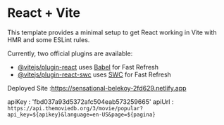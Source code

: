 # React + Vite

This template provides a minimal setup to get React working in Vite with HMR and some ESLint rules.

Currently, two official plugins are available:

- [@vitejs/plugin-react](https://github.com/vitejs/vite-plugin-react/blob/main/packages/plugin-react/README.md) uses [Babel](https://babeljs.io/) for Fast Refresh
- [@vitejs/plugin-react-swc](https://github.com/vitejs/vite-plugin-react-swc) uses [SWC](https://swc.rs/) for Fast Refresh

Deployed Site :https://sensational-belekoy-2fd629.netlify.app

apiKey : 'fbd037a93d5372afc504eab573259665'
apiUrl : `https://api.themoviedb.org/3/movie/popular?api_key=${apikey}&language=en-US&page=${pagina}`

